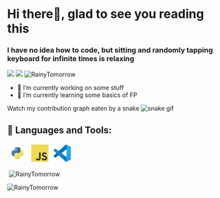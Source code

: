 ### <h1 align="left">Hi there👋, glad to see you reading this</h1>
<h3 align="left">I have no idea how to code, but sitting and randomly tapping keyboard for infinite times is relaxing</h3>
<p align="left"><img src=https://visitor-badge.laobi.icu/badge?page_id=RainyTomorrow.RainyTomorrow/> 
<img src=https://img.shields.io/github/followers/RainyTomorrow?label=Follow&style=social> 
<img src="https://komarev.com/ghpvc/?username=RainyTomorrow&label=Profile%20views&color=899FBD&style=flat" alt="RainyTomorrow" /> </p>

- 🔭 I’m currently working on some stuff <br>
- 🌱 I’m currently learning some basics of FP<br>

Watch my contribution graph eaten by a snake
![snake gif](https://github.com/RainyTomorrow/.github/blob/output/github-contribution-grid-snake.gif)

## 🧰 Languages and Tools:
<p align="left">
<img src="https://raw.githubusercontent.com/github/explore/80688e429a7d4ef2fca1e82350fe8e3517d3494d/topics/python/python.png" alt="Python" height="40" style="vertical-align:top; margin:4px">
<img src="https://raw.githubusercontent.com/github/explore/80688e429a7d4ef2fca1e82350fe8e3517d3494d/topics/javascript/javascript.png" alt="Javascript" height="40" style="vertical-align:top; margin:4px">
<img src="https://raw.githubusercontent.com/github/explore/80688e429a7d4ef2fca1e82350fe8e3517d3494d/topics/visual-studio-code/visual-studio-code.png" alt="VS Code" height="40" style="vertical-align:top; margin:4px">

</p>


<p>&nbsp;<img align="center" src="https://github-readme-stats.vercel.app/api?username=RainyTomorrow&theme=vue-dark&show_icons=true&locale=en" alt="RainyTomorrow" /></p>

<p><img align="left" src="https://github-readme-stats.vercel.app/api/top-langs?username=RainyTomorrow&theme=vue-dark&show_icons=true&locale=en&layout=compact" alt="RainyTomorrow" /></p>

<br />
</p>


